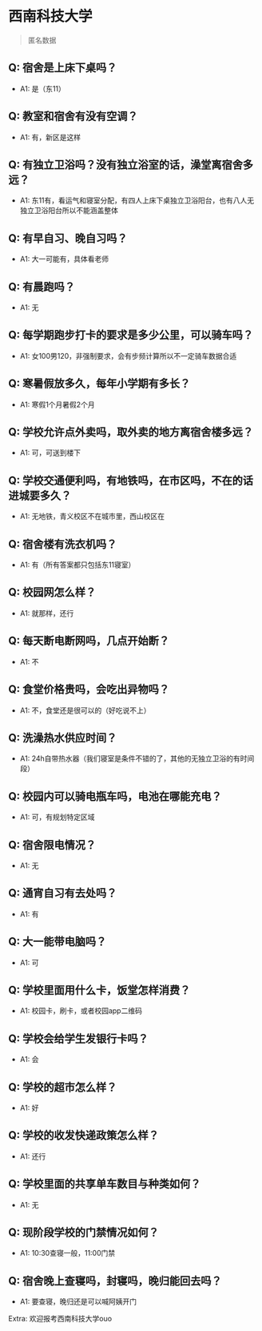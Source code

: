 # 西南科技大学

> 匿名数据

## Q: 宿舍是上床下桌吗？

- A1: 是（东11）

## Q: 教室和宿舍有没有空调？

- A1: 有，新区是这样

## Q: 有独立卫浴吗？没有独立浴室的话，澡堂离宿舍多远？

- A1: 东11有，看运气和寝室分配，有四人上床下桌独立卫浴阳台，也有八人无独立卫浴阳台所以不能涵盖整体

## Q: 有早自习、晚自习吗？

- A1: 大一可能有，具体看老师

## Q: 有晨跑吗？

- A1: 无

## Q: 每学期跑步打卡的要求是多少公里，可以骑车吗？

- A1: 女100男120，非强制要求，会有步频计算所以不一定骑车数据合适

## Q: 寒暑假放多久，每年小学期有多长？

- A1: 寒假1个月暑假2个月

## Q: 学校允许点外卖吗，取外卖的地方离宿舍楼多远？

- A1: 可，可送到楼下

## Q: 学校交通便利吗，有地铁吗，在市区吗，不在的话进城要多久？

- A1: 无地铁，青义校区不在城市里，西山校区在

## Q: 宿舍楼有洗衣机吗？

- A1: 有（所有答案都只包括东11寝室）

## Q: 校园网怎么样？

- A1: 就那样，还行

## Q: 每天断电断网吗，几点开始断？

- A1: 不

## Q: 食堂价格贵吗，会吃出异物吗？

- A1: 不，食堂还是很可以的（好吃说不上）

## Q: 洗澡热水供应时间？

- A1: 24h自带热水器（我们寝室是条件不错的了，其他的无独立卫浴的有时间段）

## Q: 校园内可以骑电瓶车吗，电池在哪能充电？

- A1: 可，有规划特定区域

## Q: 宿舍限电情况？

- A1: 无

## Q: 通宵自习有去处吗？

- A1: 有

## Q: 大一能带电脑吗？

- A1: 可

## Q: 学校里面用什么卡，饭堂怎样消费？

- A1: 校园卡，刷卡，或者校园app二维码

## Q: 学校会给学生发银行卡吗？

- A1: 会

## Q: 学校的超市怎么样？

- A1: 好

## Q: 学校的收发快递政策怎么样？

- A1: 还行

## Q: 学校里面的共享单车数目与种类如何？

- A1: 无

## Q: 现阶段学校的门禁情况如何？

- A1: 10:30查寝一般，11:00门禁

## Q: 宿舍晚上查寝吗，封寝吗，晚归能回去吗？

- A1: 要查寝，晚归还是可以喊阿姨开门

Extra: 欢迎报考西南科技大学ouo